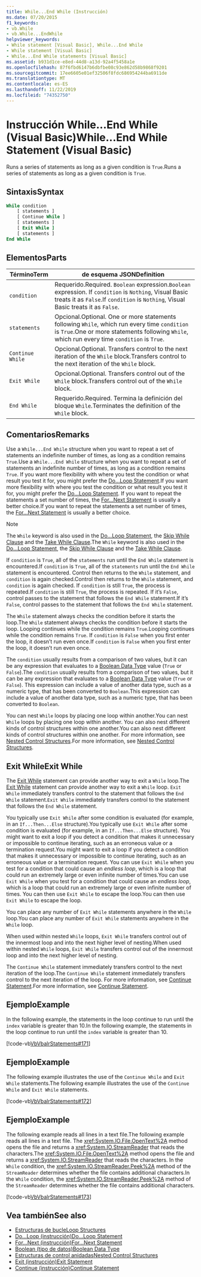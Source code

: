 ```yaml
---
title: While...End While (Instrucción)
ms.date: 07/20/2015
f1_keywords:
- vb.While
- vb.While...EndWhile
helpviewer_keywords:
- While statement [Visual Basic], While...End While
- While statement [Visual Basic]
- While...End While statements [Visual Basic]
ms.assetid: b931d1ce-e8ed-44d8-a13d-92a4f5458a1e
ms.openlocfilehash: 87f6fbd6147b6dbfbe08c93e862d58b9868f9201
ms.sourcegitcommit: 17ee6605e01ef32506f8fdc686954244ba6911de
ms.translationtype: MT
ms.contentlocale: es-ES
ms.lasthandoff: 11/22/2019
ms.locfileid: "74352750"
---
```

# <a name="whileend-while-statement-visual-basic"></a><span data-ttu-id="ae811-102">Instrucción While...End While (Visual Basic)</span><span class="sxs-lookup"><span data-stu-id="ae811-102">While...End While Statement (Visual Basic)</span></span>
<span data-ttu-id="ae811-103">Runs a series of statements as long as a given condition is `True`.</span><span class="sxs-lookup"><span data-stu-id="ae811-103">Runs a series of statements as long as a given condition is `True`.</span></span>  
  
## <a name="syntax"></a><span data-ttu-id="ae811-104">Sintaxis</span><span class="sxs-lookup"><span data-stu-id="ae811-104">Syntax</span></span>  
  
```vb  
While condition  
    [ statements ]  
    [ Continue While ]  
    [ statements ]  
    [ Exit While ]  
    [ statements ]  
End While  
```  
  
## <a name="parts"></a><span data-ttu-id="ae811-105">Elementos</span><span class="sxs-lookup"><span data-stu-id="ae811-105">Parts</span></span>  
  
|<span data-ttu-id="ae811-106">Término</span><span class="sxs-lookup"><span data-stu-id="ae811-106">Term</span></span>|<span data-ttu-id="ae811-107">de esquema JSON</span><span class="sxs-lookup"><span data-stu-id="ae811-107">Definition</span></span>|  
|---|---|  
|`condition`|<span data-ttu-id="ae811-108">Requerido.</span><span class="sxs-lookup"><span data-stu-id="ae811-108">Required.</span></span> <span data-ttu-id="ae811-109">`Boolean` expression.</span><span class="sxs-lookup"><span data-stu-id="ae811-109">`Boolean` expression.</span></span> <span data-ttu-id="ae811-110">If `condition` is `Nothing`, Visual Basic treats it as `False`.</span><span class="sxs-lookup"><span data-stu-id="ae811-110">If `condition` is `Nothing`, Visual Basic treats it as `False`.</span></span>|  
|`statements`|<span data-ttu-id="ae811-111">Opcional.</span><span class="sxs-lookup"><span data-stu-id="ae811-111">Optional.</span></span> <span data-ttu-id="ae811-112">One or more statements following `While`, which run every time `condition` is `True`.</span><span class="sxs-lookup"><span data-stu-id="ae811-112">One or more statements following `While`, which run every time `condition` is `True`.</span></span>|  
|`Continue While`|<span data-ttu-id="ae811-113">Opcional.</span><span class="sxs-lookup"><span data-stu-id="ae811-113">Optional.</span></span> <span data-ttu-id="ae811-114">Transfers control to the next iteration of the `While` block.</span><span class="sxs-lookup"><span data-stu-id="ae811-114">Transfers control to the next iteration of the `While` block.</span></span>|  
|`Exit While`|<span data-ttu-id="ae811-115">Opcional.</span><span class="sxs-lookup"><span data-stu-id="ae811-115">Optional.</span></span> <span data-ttu-id="ae811-116">Transfers control out of the `While` block.</span><span class="sxs-lookup"><span data-stu-id="ae811-116">Transfers control out of the `While` block.</span></span>|  
|`End While`|<span data-ttu-id="ae811-117">Requerido.</span><span class="sxs-lookup"><span data-stu-id="ae811-117">Required.</span></span> <span data-ttu-id="ae811-118">Termina la definición del bloque `While`.</span><span class="sxs-lookup"><span data-stu-id="ae811-118">Terminates the definition of the `While` block.</span></span>|  
  
## <a name="remarks"></a><span data-ttu-id="ae811-119">Comentarios</span><span class="sxs-lookup"><span data-stu-id="ae811-119">Remarks</span></span>  
 <span data-ttu-id="ae811-120">Use a `While...End While` structure when you want to repeat a set of statements an indefinite number of times, as long as a condition remains `True`.</span><span class="sxs-lookup"><span data-stu-id="ae811-120">Use a `While...End While` structure when you want to repeat a set of statements an indefinite number of times, as long as a condition remains `True`.</span></span> <span data-ttu-id="ae811-121">If you want more flexibility with where you test the condition or what result you test it for, you might prefer the [Do...Loop Statement](../../../visual-basic/language-reference/statements/do-loop-statement.md).</span><span class="sxs-lookup"><span data-stu-id="ae811-121">If you want more flexibility with where you test the condition or what result you test it for, you might prefer the [Do...Loop Statement](../../../visual-basic/language-reference/statements/do-loop-statement.md).</span></span> <span data-ttu-id="ae811-122">If you want to repeat the statements a set number of times, the [For...Next Statement](../../../visual-basic/language-reference/statements/for-next-statement.md) is usually a better choice.</span><span class="sxs-lookup"><span data-stu-id="ae811-122">If you want to repeat the statements a set number of times, the [For...Next Statement](../../../visual-basic/language-reference/statements/for-next-statement.md) is usually a better choice.</span></span>  
  
> [!NOTE]
> <span data-ttu-id="ae811-123">The `While` keyword is also used in the [Do...Loop Statement](../../../visual-basic/language-reference/statements/do-loop-statement.md), the [Skip While Clause](../../../visual-basic/language-reference/queries/skip-while-clause.md) and the [Take While Clause](../../../visual-basic/language-reference/queries/take-while-clause.md).</span><span class="sxs-lookup"><span data-stu-id="ae811-123">The `While` keyword is also used in the [Do...Loop Statement](../../../visual-basic/language-reference/statements/do-loop-statement.md), the [Skip While Clause](../../../visual-basic/language-reference/queries/skip-while-clause.md) and the [Take While Clause](../../../visual-basic/language-reference/queries/take-while-clause.md).</span></span>  
  
 <span data-ttu-id="ae811-124">If `condition` is `True`, all of the `statements` run until the `End While` statement is encountered.</span><span class="sxs-lookup"><span data-stu-id="ae811-124">If `condition` is `True`, all of the `statements` run until the `End While` statement is encountered.</span></span> <span data-ttu-id="ae811-125">Control then returns to the `While` statement, and `condition` is again checked.</span><span class="sxs-lookup"><span data-stu-id="ae811-125">Control then returns to the `While` statement, and `condition` is again checked.</span></span> <span data-ttu-id="ae811-126">If `condition` is still `True`, the process is repeated.</span><span class="sxs-lookup"><span data-stu-id="ae811-126">If `condition` is still `True`, the process is repeated.</span></span> <span data-ttu-id="ae811-127">If it’s `False`, control passes to the statement that follows the `End While` statement.</span><span class="sxs-lookup"><span data-stu-id="ae811-127">If it’s `False`, control passes to the statement that follows the `End While` statement.</span></span>  
  
 <span data-ttu-id="ae811-128">The `While` statement always checks the condition before it starts the loop.</span><span class="sxs-lookup"><span data-stu-id="ae811-128">The `While` statement always checks the condition before it starts the loop.</span></span> <span data-ttu-id="ae811-129">Looping continues while the condition remains `True`.</span><span class="sxs-lookup"><span data-stu-id="ae811-129">Looping continues while the condition remains `True`.</span></span> <span data-ttu-id="ae811-130">If `condition` is `False` when you first enter the loop, it doesn’t run even once.</span><span class="sxs-lookup"><span data-stu-id="ae811-130">If `condition` is `False` when you first enter the loop, it doesn’t run even once.</span></span>  
  
 <span data-ttu-id="ae811-131">The `condition` usually results from a comparison of two values, but it can be any expression that evaluates to a [Boolean Data Type](../../../visual-basic/language-reference/data-types/boolean-data-type.md) value (`True` or `False`).</span><span class="sxs-lookup"><span data-stu-id="ae811-131">The `condition` usually results from a comparison of two values, but it can be any expression that evaluates to a [Boolean Data Type](../../../visual-basic/language-reference/data-types/boolean-data-type.md) value (`True` or `False`).</span></span> <span data-ttu-id="ae811-132">This expression can include a value of another data type, such as a numeric type, that has been converted to `Boolean`.</span><span class="sxs-lookup"><span data-stu-id="ae811-132">This expression can include a value of another data type, such as a numeric type, that has been converted to `Boolean`.</span></span>  
  
 <span data-ttu-id="ae811-133">You can nest `While` loops by placing one loop within another.</span><span class="sxs-lookup"><span data-stu-id="ae811-133">You can nest `While` loops by placing one loop within another.</span></span> <span data-ttu-id="ae811-134">You can also nest different kinds of control structures within one another.</span><span class="sxs-lookup"><span data-stu-id="ae811-134">You can also nest different kinds of control structures within one another.</span></span> <span data-ttu-id="ae811-135">For more information, see [Nested Control Structures](../../../visual-basic/programming-guide/language-features/control-flow/nested-control-structures.md).</span><span class="sxs-lookup"><span data-stu-id="ae811-135">For more information, see [Nested Control Structures](../../../visual-basic/programming-guide/language-features/control-flow/nested-control-structures.md).</span></span>  
  
## <a name="exit-while"></a><span data-ttu-id="ae811-136">Exit While</span><span class="sxs-lookup"><span data-stu-id="ae811-136">Exit While</span></span>  
 <span data-ttu-id="ae811-137">The [Exit While](../../../visual-basic/language-reference/statements/exit-statement.md) statement can provide another way to exit a `While` loop.</span><span class="sxs-lookup"><span data-stu-id="ae811-137">The [Exit While](../../../visual-basic/language-reference/statements/exit-statement.md) statement can provide another way to exit a `While` loop.</span></span> <span data-ttu-id="ae811-138">`Exit While` immediately transfers control to the statement that follows the `End While` statement.</span><span class="sxs-lookup"><span data-stu-id="ae811-138">`Exit While` immediately transfers control to the statement that follows the `End While` statement.</span></span>  
  
 <span data-ttu-id="ae811-139">You typically use `Exit While` after some condition is evaluated (for example, in an `If...Then...Else` structure).</span><span class="sxs-lookup"><span data-stu-id="ae811-139">You typically use `Exit While` after some condition is evaluated (for example, in an `If...Then...Else` structure).</span></span> <span data-ttu-id="ae811-140">You might want to exit a loop if you detect a condition that makes it unnecessary or impossible to continue iterating, such as an erroneous value or a termination request.</span><span class="sxs-lookup"><span data-stu-id="ae811-140">You might want to exit a loop if you detect a condition that makes it unnecessary or impossible to continue iterating, such as an erroneous value or a termination request.</span></span> <span data-ttu-id="ae811-141">You can use `Exit While` when you test for a condition that could cause an *endless loop*, which is a loop that could run an extremely large or even infinite number of times.</span><span class="sxs-lookup"><span data-stu-id="ae811-141">You can use `Exit While` when you test for a condition that could cause an *endless loop*, which is a loop that could run an extremely large or even infinite number of times.</span></span> <span data-ttu-id="ae811-142">You can then use `Exit While` to escape the loop.</span><span class="sxs-lookup"><span data-stu-id="ae811-142">You can then use `Exit While` to escape the loop.</span></span>  
  
 <span data-ttu-id="ae811-143">You can place any number of `Exit While` statements anywhere in the `While` loop.</span><span class="sxs-lookup"><span data-stu-id="ae811-143">You can place any number of `Exit While` statements anywhere in the `While` loop.</span></span>  
  
 <span data-ttu-id="ae811-144">When used within nested `While` loops, `Exit While` transfers control out of the innermost loop and into the next higher level of nesting.</span><span class="sxs-lookup"><span data-stu-id="ae811-144">When used within nested `While` loops, `Exit While` transfers control out of the innermost loop and into the next higher level of nesting.</span></span>  
  
 <span data-ttu-id="ae811-145">The `Continue While` statement immediately transfers control to the next iteration of the loop.</span><span class="sxs-lookup"><span data-stu-id="ae811-145">The `Continue While` statement immediately transfers control to the next iteration of the loop.</span></span> <span data-ttu-id="ae811-146">For more information, see [Continue Statement](../../../visual-basic/language-reference/statements/continue-statement.md).</span><span class="sxs-lookup"><span data-stu-id="ae811-146">For more information, see [Continue Statement](../../../visual-basic/language-reference/statements/continue-statement.md).</span></span>  
  
## <a name="example"></a><span data-ttu-id="ae811-147">Ejemplo</span><span class="sxs-lookup"><span data-stu-id="ae811-147">Example</span></span>  
 <span data-ttu-id="ae811-148">In the following example, the statements in the loop continue to run until the `index` variable is greater than 10.</span><span class="sxs-lookup"><span data-stu-id="ae811-148">In the following example, the statements in the loop continue to run until the `index` variable is greater than 10.</span></span>  
  
 [!code-vb[VbVbalrStatements#171](~/samples/snippets/visualbasic/VS_Snippets_VBCSharp/VbVbalrStatements/VB/class14.vb#171)]  
  
## <a name="example"></a><span data-ttu-id="ae811-149">Ejemplo</span><span class="sxs-lookup"><span data-stu-id="ae811-149">Example</span></span>  
 <span data-ttu-id="ae811-150">The following example illustrates the use of the `Continue While` and `Exit While` statements.</span><span class="sxs-lookup"><span data-stu-id="ae811-150">The following example illustrates the use of the `Continue While` and `Exit While` statements.</span></span>  
  
 [!code-vb[VbVbalrStatements#172](~/samples/snippets/visualbasic/VS_Snippets_VBCSharp/VbVbalrStatements/VB/class14.vb#172)]  
  
## <a name="example"></a><span data-ttu-id="ae811-151">Ejemplo</span><span class="sxs-lookup"><span data-stu-id="ae811-151">Example</span></span>  
 <span data-ttu-id="ae811-152">The following example reads all lines in a text file.</span><span class="sxs-lookup"><span data-stu-id="ae811-152">The following example reads all lines in a text file.</span></span> <span data-ttu-id="ae811-153">The <xref:System.IO.File.OpenText%2A> method opens the file and returns a <xref:System.IO.StreamReader> that reads the characters.</span><span class="sxs-lookup"><span data-stu-id="ae811-153">The <xref:System.IO.File.OpenText%2A> method opens the file and returns a <xref:System.IO.StreamReader> that reads the characters.</span></span> <span data-ttu-id="ae811-154">In the `While` condition, the <xref:System.IO.StreamReader.Peek%2A> method of the `StreamReader` determines whether the file contains additional characters.</span><span class="sxs-lookup"><span data-stu-id="ae811-154">In the `While` condition, the <xref:System.IO.StreamReader.Peek%2A> method of the `StreamReader` determines whether the file contains additional characters.</span></span>  
  
 [!code-vb[VbVbalrStatements#173](~/samples/snippets/visualbasic/VS_Snippets_VBCSharp/VbVbalrStatements/VB/class14.vb#173)]  
  
## <a name="see-also"></a><span data-ttu-id="ae811-155">Vea también</span><span class="sxs-lookup"><span data-stu-id="ae811-155">See also</span></span>

- [<span data-ttu-id="ae811-156">Estructuras de bucle</span><span class="sxs-lookup"><span data-stu-id="ae811-156">Loop Structures</span></span>](../../../visual-basic/programming-guide/language-features/control-flow/loop-structures.md)
- [<span data-ttu-id="ae811-157">Do...Loop (instrucción)</span><span class="sxs-lookup"><span data-stu-id="ae811-157">Do...Loop Statement</span></span>](../../../visual-basic/language-reference/statements/do-loop-statement.md)
- [<span data-ttu-id="ae811-158">For...Next (instrucción)</span><span class="sxs-lookup"><span data-stu-id="ae811-158">For...Next Statement</span></span>](../../../visual-basic/language-reference/statements/for-next-statement.md)
- [<span data-ttu-id="ae811-159">Boolean (tipo de datos)</span><span class="sxs-lookup"><span data-stu-id="ae811-159">Boolean Data Type</span></span>](../../../visual-basic/language-reference/data-types/boolean-data-type.md)
- [<span data-ttu-id="ae811-160">Estructuras de control anidadas</span><span class="sxs-lookup"><span data-stu-id="ae811-160">Nested Control Structures</span></span>](../../../visual-basic/programming-guide/language-features/control-flow/nested-control-structures.md)
- [<span data-ttu-id="ae811-161">Exit (instrucción)</span><span class="sxs-lookup"><span data-stu-id="ae811-161">Exit Statement</span></span>](../../../visual-basic/language-reference/statements/exit-statement.md)
- [<span data-ttu-id="ae811-162">Continue (instrucción)</span><span class="sxs-lookup"><span data-stu-id="ae811-162">Continue Statement</span></span>](../../../visual-basic/language-reference/statements/continue-statement.md)
